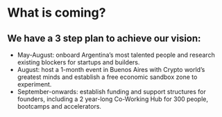# What is coming? 

## We have a 3 step plan to achieve our vision:

- May-August: onboard Argentina’s most talented people and research existing blockers for startups and builders.
- August: host a 1-month event in Buenos Aires with Crypto world’s greatest minds and establish a free economic sandbox zone to experiment.
- September-onwards: establish funding and support structures for founders, including a 2 year-long Co-Working Hub for 300 people, bootcamps and accelerators.
